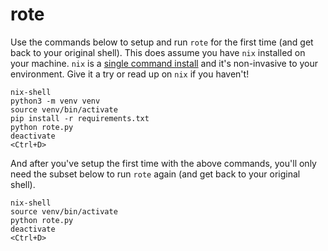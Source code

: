 # rote

Use the commands below to setup and run `rote` for the first time (and get back to your original shell). This does assume you have `nix` installed on your machine. `nix` is a [single command install](https://nixos.org/download/) and it's non-invasive to your environment. Give it a try or read up on `nix` if you haven't!

```
nix-shell
python3 -m venv venv
source venv/bin/activate
pip install -r requirements.txt
python rote.py
deactivate
<Ctrl+D>
```

And after you've setup the first time with the above commands, you'll only need the subset below to run `rote` again (and get back to your original shell).

```
nix-shell
source venv/bin/activate
python rote.py
deactivate
<Ctrl+D>
```
